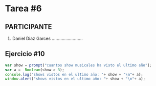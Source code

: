 # Tarea #6

## PARTICIPANTE
1. Daniel Diaz Garces .........................

## Ejercicio #10

```javascript
var show = prompt("cuantos show musicales ha visto el ultimo año");
var a =  Boolean(show > 3);
console.log("shows vistos en el ultimo año: "+ show + "\n"+ a);
window.alert("shows vistos en el ultimo año: "+ show + "\n"+ a);
```
